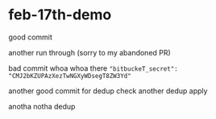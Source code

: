 # feb-17th-demo

good commit

another run through (sorry to my abandoned PR)

bad commit
whoa whoa there
`"bitbuckeT_secret": "CMJ2bKZUPAzXezTwNGXyWDsegT8ZW3Yd"`

another good commit for dedup check
another dedup
apply

anotha notha dedup
